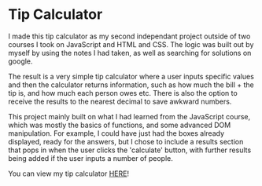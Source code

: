 # Tip Calculator

I made this tip calculator as my second independant project outside of two courses I took on JavaScript and HTML and CSS. The logic was built out by myself by using the notes I had taken, as well as searching for solutions on google.

The result is a very simple tip calculator where a user inputs specific values and then the calculator returns information, such as how much the bill + the tip is, and how much each person owes etc. There is also the option to receive the results to the nearest decimal to save awkward numbers.

This project mainly built on what I had learned from the JavaScript course, which was mostly the basics of functions, and some advanced DOM manipulation. For example, I could have just had the boxes already displayed, ready for the answers, but I chose to include a results section that pops in when the user clicks the 'calculate' button, with further results being added if the user inputs a number of people.

You can view my tip calculator [HERE](https://your-tip-calculator.netlify.app/)!
